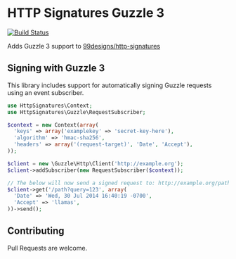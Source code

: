 HTTP Signatures Guzzle 3
===

[![Build Status](https://travis-ci.org/99designs/http-signatures-guzzle.svg)](https://travis-ci.org/99designs/http-signatures-guzzle)

Adds Guzzle 3 support to [99designs/http-signatures][99signatures]

Signing with Guzzle 3
---

This library includes support for automatically signing Guzzle requests using an event subscriber.

```php
use HttpSignatures\Context;
use HttpSignatures\Guzzle\RequestSubscriber;

$context = new Context(array(
  'keys' => array('examplekey' => 'secret-key-here'),
  'algorithm' => 'hmac-sha256',
  'headers' => array('(request-target)', 'Date', 'Accept'),
));

$client = new \Guzzle\Http\Client('http://example.org');
$client->addSubscriber(new RequestSubscriber($context));

// The below will now send a signed request to: http://example.org/path?query=123
$client->get('/path?query=123', array(
  'Date' => 'Wed, 30 Jul 2014 16:40:19 -0700',
  'Accept' => 'llamas',
))->send();
```

## Contributing

Pull Requests are welcome.

[99signatures]: https://github.com/99designs/http-signatures-php
